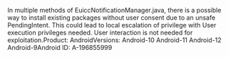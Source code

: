 In multiple methods of EuiccNotificationManager.java, there is a possible way to install existing packages without user consent due to an unsafe PendingIntent. This could lead to local escalation of privilege with User execution privileges needed. User interaction is not needed for exploitation.Product: AndroidVersions: Android-10 Android-11 Android-12 Android-9Android ID: A-196855999